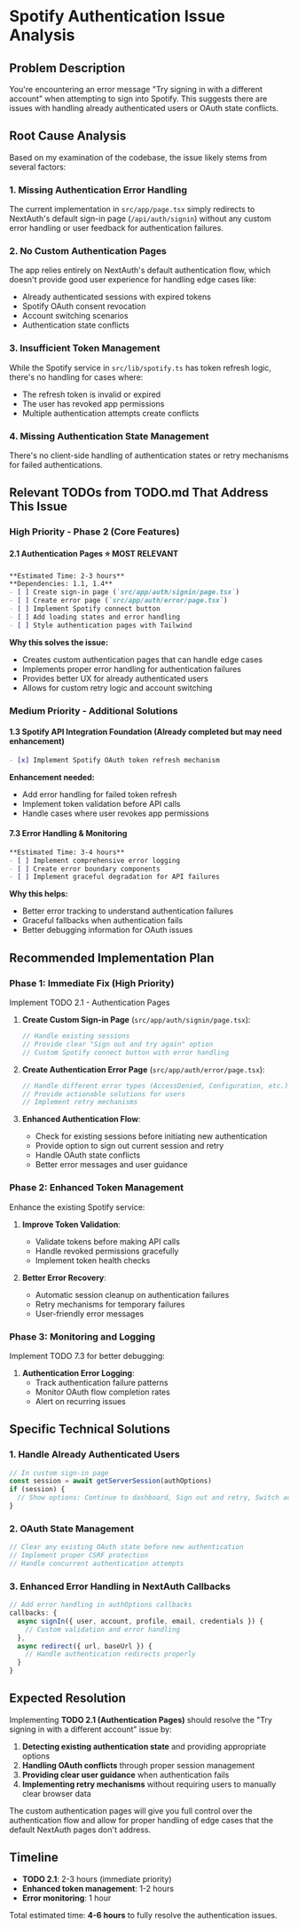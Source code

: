 # Spotify Authentication Issue Analysis

## Problem Description
You're encountering an error message "Try signing in with a different account" when attempting to sign into Spotify. This suggests there are issues with handling already authenticated users or OAuth state conflicts.

## Root Cause Analysis

Based on my examination of the codebase, the issue likely stems from several factors:

### 1. **Missing Authentication Error Handling**
The current implementation in `src/app/page.tsx` simply redirects to NextAuth's default sign-in page (`/api/auth/signin`) without any custom error handling or user feedback for authentication failures.

### 2. **No Custom Authentication Pages**
The app relies entirely on NextAuth's default authentication flow, which doesn't provide good user experience for handling edge cases like:
- Already authenticated sessions with expired tokens
- Spotify OAuth consent revocation
- Account switching scenarios
- Authentication state conflicts

### 3. **Insufficient Token Management**
While the Spotify service in `src/lib/spotify.ts` has token refresh logic, there's no handling for cases where:
- The refresh token is invalid or expired
- The user has revoked app permissions
- Multiple authentication attempts create conflicts

### 4. **Missing Authentication State Management**
There's no client-side handling of authentication states or retry mechanisms for failed authentications.

## Relevant TODOs from TODO.md That Address This Issue

### **High Priority - Phase 2 (Core Features)**

#### **2.1 Authentication Pages** ⭐ **MOST RELEVANT**
```markdown
**Estimated Time: 2-3 hours**
**Dependencies: 1.1, 1.4**
- [ ] Create sign-in page (`src/app/auth/signin/page.tsx`)
- [ ] Create error page (`src/app/auth/error/page.tsx`)
- [ ] Implement Spotify connect button
- [ ] Add loading states and error handling
- [ ] Style authentication pages with Tailwind
```

**Why this solves the issue:**
- Creates custom authentication pages that can handle edge cases
- Implements proper error handling for authentication failures
- Provides better UX for already authenticated users
- Allows for custom retry logic and account switching

### **Medium Priority - Additional Solutions**

#### **1.3 Spotify API Integration Foundation** (Already completed but may need enhancement)
```markdown
- [x] Implement Spotify OAuth token refresh mechanism
```

**Enhancement needed:**
- Add error handling for failed token refresh
- Implement token validation before API calls
- Handle cases where user revokes app permissions

#### **7.3 Error Handling & Monitoring**
```markdown
**Estimated Time: 3-4 hours**
- [ ] Implement comprehensive error logging
- [ ] Create error boundary components
- [ ] Implement graceful degradation for API failures
```

**Why this helps:**
- Better error tracking to understand authentication failures
- Graceful fallbacks when authentication fails
- Better debugging information for OAuth issues

## Recommended Implementation Plan

### **Phase 1: Immediate Fix (High Priority)**
Implement TODO 2.1 - Authentication Pages

1. **Create Custom Sign-in Page** (`src/app/auth/signin/page.tsx`):
   ```typescript
   // Handle existing sessions
   // Provide clear "Sign out and try again" option
   // Custom Spotify connect button with error handling
   ```

2. **Create Authentication Error Page** (`src/app/auth/error/page.tsx`):
   ```typescript
   // Handle different error types (AccessDenied, Configuration, etc.)
   // Provide actionable solutions for users
   // Implement retry mechanisms
   ```

3. **Enhanced Authentication Flow**:
   - Check for existing sessions before initiating new authentication
   - Provide option to sign out current session and retry
   - Handle OAuth state conflicts
   - Better error messages and user guidance

### **Phase 2: Enhanced Token Management**
Enhance the existing Spotify service:

1. **Improve Token Validation**:
   - Validate tokens before making API calls
   - Handle revoked permissions gracefully
   - Implement token health checks

2. **Better Error Recovery**:
   - Automatic session cleanup on authentication failures
   - Retry mechanisms for temporary failures
   - User-friendly error messages

### **Phase 3: Monitoring and Logging**
Implement TODO 7.3 for better debugging:

1. **Authentication Error Logging**:
   - Track authentication failure patterns
   - Monitor OAuth flow completion rates
   - Alert on recurring issues

## Specific Technical Solutions

### **1. Handle Already Authenticated Users**
```typescript
// In custom sign-in page
const session = await getServerSession(authOptions)
if (session) {
  // Show options: Continue to dashboard, Sign out and retry, Switch account
}
```

### **2. OAuth State Management**
```typescript
// Clear any existing OAuth state before new authentication
// Implement proper CSRF protection
// Handle concurrent authentication attempts
```

### **3. Enhanced Error Handling in NextAuth Callbacks**
```typescript
// Add error handling in authOptions callbacks
callbacks: {
  async signIn({ user, account, profile, email, credentials }) {
    // Custom validation and error handling
  },
  async redirect({ url, baseUrl }) {
    // Handle authentication redirects properly
  }
}
```

## Expected Resolution

Implementing **TODO 2.1 (Authentication Pages)** should resolve the "Try signing in with a different account" issue by:

1. **Detecting existing authentication state** and providing appropriate options
2. **Handling OAuth conflicts** through proper session management
3. **Providing clear user guidance** when authentication fails
4. **Implementing retry mechanisms** without requiring users to manually clear browser data

The custom authentication pages will give you full control over the authentication flow and allow for proper handling of edge cases that the default NextAuth pages don't address.

## Timeline
- **TODO 2.1**: 2-3 hours (immediate priority)
- **Enhanced token management**: 1-2 hours
- **Error monitoring**: 1 hour

Total estimated time: **4-6 hours** to fully resolve the authentication issues.